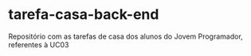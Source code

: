 # tarefa-casa-back-end
Repositório com as tarefas de casa dos alunos do Jovem Programador, referentes à  UC03
